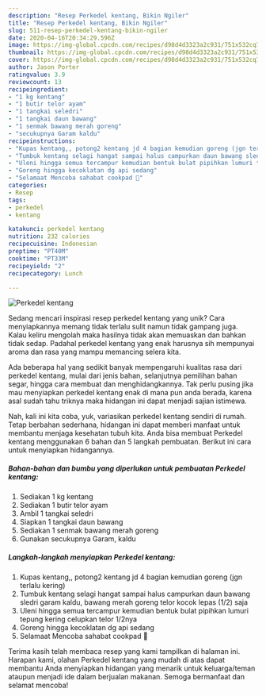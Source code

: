```yaml
---
description: "Resep Perkedel kentang, Bikin Ngiler"
title: "Resep Perkedel kentang, Bikin Ngiler"
slug: 511-resep-perkedel-kentang-bikin-ngiler
date: 2020-04-16T20:34:29.596Z
image: https://img-global.cpcdn.com/recipes/d98d4d3323a2c931/751x532cq70/perkedel-kentang-foto-resep-utama.jpg
thumbnail: https://img-global.cpcdn.com/recipes/d98d4d3323a2c931/751x532cq70/perkedel-kentang-foto-resep-utama.jpg
cover: https://img-global.cpcdn.com/recipes/d98d4d3323a2c931/751x532cq70/perkedel-kentang-foto-resep-utama.jpg
author: Jason Porter
ratingvalue: 3.9
reviewcount: 13
recipeingredient:
- "1 kg kentang"
- "1 butir telor ayam"
- "1 tangkai seledri"
- "1 tangkai daun bawang"
- "1 senmak bawang merah goreng"
- "secukupnya Garam kaldu"
recipeinstructions:
- "Kupas kentang,, potong2 kentang jd 4 bagian kemudian goreng (jgn terlalu kering)"
- "Tumbuk kentang selagi hangat sampai halus campurkan daun bawang sledri garam kaldu, bawang merah goreng telor kocok lepas (1/2) saja"
- "Uleni hingga semua tercampur kemudian bentuk bulat pipihkan lumuri tepung kering celupkan telor 1/2nya"
- "Goreng hingga kecoklatan dg api sedang"
- "Selamaat Mencoba sahabat cookpad 🤗"
categories:
- Resep
tags:
- perkedel
- kentang

katakunci: perkedel kentang 
nutrition: 232 calories
recipecuisine: Indonesian
preptime: "PT40M"
cooktime: "PT33M"
recipeyield: "2"
recipecategory: Lunch

---
```



![Perkedel kentang](https://img-global.cpcdn.com/recipes/d98d4d3323a2c931/751x532cq70/perkedel-kentang-foto-resep-utama.jpg)

Sedang mencari inspirasi resep perkedel kentang yang unik? Cara menyiapkannya memang tidak terlalu sulit namun tidak gampang juga. Kalau keliru mengolah maka hasilnya tidak akan memuaskan dan bahkan tidak sedap. Padahal perkedel kentang yang enak harusnya sih mempunyai aroma dan rasa yang mampu memancing selera kita.

Ada beberapa hal yang sedikit banyak mempengaruhi kualitas rasa dari perkedel kentang, mulai dari jenis bahan, selanjutnya pemilihan bahan segar, hingga cara membuat dan menghidangkannya. Tak perlu pusing jika mau menyiapkan perkedel kentang enak di mana pun anda berada, karena asal sudah tahu triknya maka hidangan ini dapat menjadi sajian istimewa.




Nah, kali ini kita coba, yuk, variasikan perkedel kentang sendiri di rumah. Tetap berbahan sederhana, hidangan ini dapat memberi manfaat untuk membantu menjaga kesehatan tubuh kita. Anda bisa membuat Perkedel kentang menggunakan 6 bahan dan 5 langkah pembuatan. Berikut ini cara untuk menyiapkan hidangannya.

<!--inarticleads1-->

##### Bahan-bahan dan bumbu yang diperlukan untuk pembuatan Perkedel kentang:

1. Sediakan 1 kg kentang
1. Sediakan 1 butir telor ayam
1. Ambil 1 tangkai seledri
1. Siapkan 1 tangkai daun bawang
1. Sediakan 1 senmak bawang merah goreng
1. Gunakan secukupnya Garam, kaldu




<!--inarticleads2-->

##### Langkah-langkah menyiapkan Perkedel kentang:

1. Kupas kentang,, potong2 kentang jd 4 bagian kemudian goreng (jgn terlalu kering)
1. Tumbuk kentang selagi hangat sampai halus campurkan daun bawang sledri garam kaldu, bawang merah goreng telor kocok lepas (1/2) saja
1. Uleni hingga semua tercampur kemudian bentuk bulat pipihkan lumuri tepung kering celupkan telor 1/2nya
1. Goreng hingga kecoklatan dg api sedang
1. Selamaat Mencoba sahabat cookpad 🤗




Terima kasih telah membaca resep yang kami tampilkan di halaman ini. Harapan kami, olahan Perkedel kentang yang mudah di atas dapat membantu Anda menyiapkan hidangan yang menarik untuk keluarga/teman ataupun menjadi ide dalam berjualan makanan. Semoga bermanfaat dan selamat mencoba!
